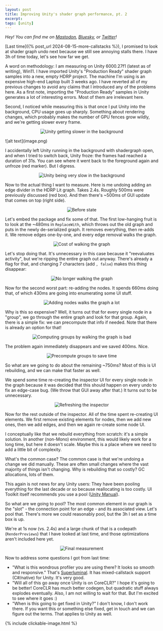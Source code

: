 ```yaml
---
layout: post
title: Improving Unity's shader graph performance, pt. 2
excerpt:
tags: [unity]
---
```


_Hey! You can find me on [Mastodon](https://mastodon.gamedev.place/@sschoener), [Bluesky](https://bsky.app/profile/sschoener.bsky.social), or [Twitter](https://twitter.com/s4schoener)!_

[Last time]({% post_url 2024-08-15-more-callstacks %}), I promised to look at shader graph undo next because we still see annoying stalls there. I have 3h of time today, let's see how far we get.

A word on methodology: I am measuring on Unity 6000.27f1 (latest as of writing), Win11. I have imported Unity's "Production Ready" shader graph samples into a new, empty HDRP project. The machine I'm using is an expensive high-end Laptop built 3 weeks ago. I have reverted all of my previous changes to avoid any claims that I introduced any of the problems here. As a first note, importing the "Production Ready" samples in Unity generates a lot of interesting errors. Most of them are irrelevant here.

Second, I noticed while measuring this is that once I put Unity into the background, CPU usage goes up sharply. Something about rendering changes, which probably makes the number of GPU fences grow wildly, and we're getting slower every frame.

<p align="middle">
  <img src="/img/2024-11-20-unity-shader-graph-perf-2/01-background.png" alt="Unity getting slower in the background" />
</p>
![alt text](image.png)

I accidentally left Unity running in the background with shadergraph open, and when I tried to switch back, Unity froze: the frames had reached a duration of 31s. You can see where it went back to the foreground again and unfroze (red marker). But I digress.

<p align="middle">
  <img src="/img/2024-11-20-unity-shader-graph-perf-2/02-long-background.png" alt="Unity being very slow in the background" />
</p>

Now to the actual thing I want to measure. Here is me undoing adding an edge divider in the HDRP Lit graph. Takes 2.4s. Roughly 500ms were previously discussed (red box). And then there's ~500ms of GUI update that comes on top (right side).

<p align="middle">
  <img src="/img/2024-11-20-unity-shader-graph-perf-2/03-before.png" alt="Before state" />
</p>

Let's embed the package and fix some of that. The first low-hanging fruit is to look at the ~480ms in `ReplaceWith`, which throws out the old graph and puts in the newly de-serialized graph. It removes everything, then re-adds it. We remove edges one-by-one, and every edge removal walks the graph.

<p align="middle">
  <img src="/img/2024-11-20-unity-shader-graph-perf-2/04-edge-walk.png" alt="Cost of walking the graph" />
</p>

Let's stop doing that. It's unnecessary in this case because it "reevaluates activity", but we're ripping the entire graph out anyway. There's already a flag for that, and changing 7 characters (add `, false`) makes this thing disappear:

<p align="middle">
  <img src="/img/2024-11-20-unity-shader-graph-perf-2/05-no-edge-walk.png" alt="No longer walking the graph" />
</p>

Now for the second worst part: re-adding the nodes. It spends 660ms doing that, of which 430ms are going into enumerating some UI stuff.

<p align="middle">
  <img src="/img/2024-11-20-unity-shader-graph-perf-2/06-add-nodes-groups.png" alt="Adding nodes walks the graph a lot" />
</p>

Why is this so expensive? Well, it turns out that for every single node in a "group", we go through the entire graph and look for that group. Again, there is a simple fix: we can precompute that info if needed. Note that there is already an option for that!

<p align="middle">
  <img src="/img/2024-11-20-unity-shader-graph-perf-2/07-precompute-groups.png" alt="Computing groups by walking the graph is bad" />
</p>

The problem again immediately disappears and we saved 400ms. Nice.

<p align="middle">
  <img src="/img/2024-11-20-unity-shader-graph-perf-2/08-precompute-groups-time-saved.png" alt="Precompute groups to save time" />
</p>

So what are we going to do about the remaining ~750ms? Most of this is UI rebuilding, and we can make that faster as well.

We spend some time re-creating the inspector UI for every single node in the graph because it was decided that this should happen on every undo to fix an edge-case bug. (We throw that GUI away after that.) It turns out to be unnecessary.

<p align="middle">
  <img src="/img/2024-11-20-unity-shader-graph-perf-2/09-refresh-inspector.png" alt="Refreshing the inspector" />
</p>

Now for the rest outside of the inspector. All of the time spent re-creating UI elements. We first remove existing elements for nodes, then we add new ones, then we add edges, and then we again re-create some node UI.

I conceptually like that we rebuild everything from scratch: it's a simple solution. In another (non-Mono) environment, this would likely work for a long time, but here it doesn't scale. Maybe this is a place where we need to add a little bit of complexity.

What's the common case? The common case is that we're undoing a change we did manually. These are often small changes where the vast majority of things isn't changing. Why is rebuilding that so costly? GC allocations, lots of them.

This again is not news for any Unity users: They have been pooling everything for the last decade or so because reallocating is too costly. UI Toolkit itself recommends you use a pool ([Unity Manual](https://docs.unity3d.com/6000.0/Documentation/Manual/UIE-best-practices-for-managing-elements.html)).

So what are we going to pool? The most common element in our graph is the "slot" - the connection point for an edge - and its associated view. Let's pool that. There's more we could reasonably pool, but the 3h I set as a time box is up.

We're at 1s now (vs. 2.4s) and a large chunk of that is a codepath (`RenderPreviews`) that I have looked at last time, and those optimizations aren't included here yet.
<p align="middle">
  <img src="/img/2024-11-20-unity-shader-graph-perf-2/10-final-measurement.png" alt="Final measurement" />
</p>

Now to address some questions I got from last time:

 * "What is this wondrous profiler you are using there? It looks so smooth and responsive." That's [Superluminal](https://superluminal.eu/). It has mixed-callstack support (C#/native) for Unity. It's very good.
 * "Will all of this go away once Unity is on CoreCLR?" I hope it's going to be better! CoreCLR has much better codegen, but quadratic stuff always explodes eventually. Also, I am not willing to wait for that. But I'm excited to see where it goes :)
 * "When is this going to get fixed in Unity?" I don't know, I don't work there. If you want this or something else fixed, get in touch and we can figure out the terms. That applies to Unity as well.

{% include clickable-image.html %}